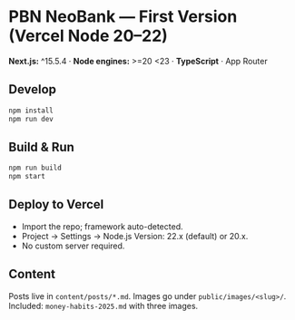# PBN NeoBank — First Version (Vercel Node 20–22)

**Next.js:** ^15.5.4 · **Node engines:** >=20 <23 · **TypeScript** · App Router

## Develop
```bash
npm install
npm run dev
```

## Build & Run
```bash
npm run build
npm start
```

## Deploy to Vercel
- Import the repo; framework auto-detected.
- Project → Settings → Node.js Version: 22.x (default) or 20.x.
- No custom server required.

## Content
Posts live in `content/posts/*.md`. Images go under `public/images/<slug>/`.
Included: `money-habits-2025.md` with three images.
